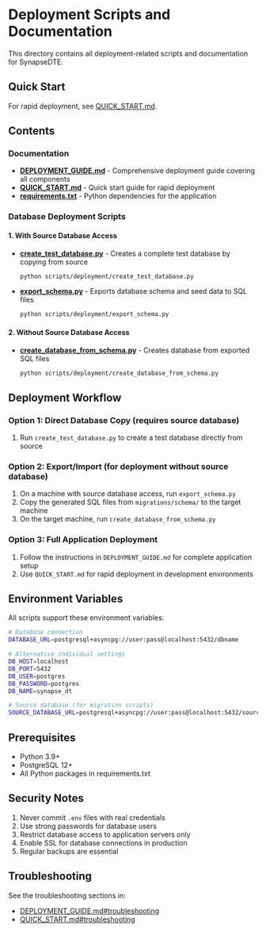 # Deployment Scripts and Documentation

This directory contains all deployment-related scripts and documentation for SynapseDTE.

## Quick Start

For rapid deployment, see [QUICK_START.md](QUICK_START.md).

## Contents

### Documentation

- **[DEPLOYMENT_GUIDE.md](DEPLOYMENT_GUIDE.md)** - Comprehensive deployment guide covering all components
- **[QUICK_START.md](QUICK_START.md)** - Quick start guide for rapid deployment  
- **[requirements.txt](requirements.txt)** - Python dependencies for the application

### Database Deployment Scripts

#### 1. With Source Database Access

- **[create_test_database.py](create_test_database.py)** - Creates a complete test database by copying from source
  ```bash
  python scripts/deployment/create_test_database.py
  ```

- **[export_schema.py](export_schema.py)** - Exports database schema and seed data to SQL files
  ```bash
  python scripts/deployment/export_schema.py
  ```

#### 2. Without Source Database Access

- **[create_database_from_schema.py](create_database_from_schema.py)** - Creates database from exported SQL files
  ```bash
  python scripts/deployment/create_database_from_schema.py
  ```

## Deployment Workflow

### Option 1: Direct Database Copy (requires source database)
1. Run `create_test_database.py` to create a test database directly from source

### Option 2: Export/Import (for deployment without source database)
1. On a machine with source database access, run `export_schema.py`
2. Copy the generated SQL files from `migrations/schema/` to the target machine
3. On the target machine, run `create_database_from_schema.py`

### Option 3: Full Application Deployment
1. Follow the instructions in `DEPLOYMENT_GUIDE.md` for complete application setup
2. Use `QUICK_START.md` for rapid deployment in development environments

## Environment Variables

All scripts support these environment variables:

```bash
# Database connection
DATABASE_URL=postgresql+asyncpg://user:pass@localhost:5432/dbname

# Alternative individual settings
DB_HOST=localhost
DB_PORT=5432
DB_USER=postgres
DB_PASSWORD=postgres
DB_NAME=synapse_dt

# Source database (for migration scripts)
SOURCE_DATABASE_URL=postgresql+asyncpg://user:pass@localhost:5432/source_db
```

## Prerequisites

- Python 3.9+
- PostgreSQL 12+
- All Python packages in requirements.txt

## Security Notes

1. Never commit `.env` files with real credentials
2. Use strong passwords for database users
3. Restrict database access to application servers only
4. Enable SSL for database connections in production
5. Regular backups are essential

## Troubleshooting

See the troubleshooting sections in:
- [DEPLOYMENT_GUIDE.md#troubleshooting](DEPLOYMENT_GUIDE.md#troubleshooting)
- [QUICK_START.md#troubleshooting](QUICK_START.md#troubleshooting)